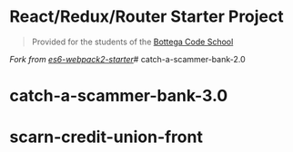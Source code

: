 # React/Redux/Router Starter Project

> Provided for the students of the [Bottega Code School](https://bottega.tech/)

*Fork from [es6-webpack2-starter](https://github.com/micooz/es6-webpack2-starter)*# catch-a-scammer-bank-2.0
# catch-a-scammer-bank-3.0
# scarn-credit-union-front
